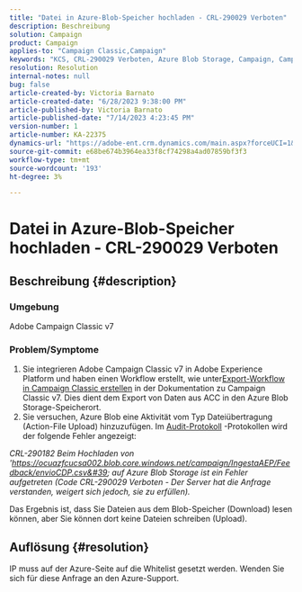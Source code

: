 ```yaml
---
title: "Datei in Azure-Blob-Speicher hochladen - CRL-290029 Verboten"
description: Beschreibung
solution: Campaign
product: Campaign
applies-to: "Campaign Classic,Campaign"
keywords: "KCS, CRL-290029 Verboten, Azure Blob Storage, Campaign, Campaign Classic, Adobe Experience Platform"
resolution: Resolution
internal-notes: null
bug: false
article-created-by: Victoria Barnato
article-created-date: "6/28/2023 9:38:00 PM"
article-published-by: Victoria Barnato
article-published-date: "7/14/2023 4:23:45 PM"
version-number: 1
article-number: KA-22375
dynamics-url: "https://adobe-ent.crm.dynamics.com/main.aspx?forceUCI=1&pagetype=entityrecord&etn=knowledgearticle&id=55d8b00c-fc15-ee11-8f6e-6045bd006239"
source-git-commit: e68be674b3964ea33f8cf74298a4ad07859bf3f3
workflow-type: tm+mt
source-wordcount: '193'
ht-degree: 3%

---
```


# Datei in Azure-Blob-Speicher hochladen - CRL-290029 Verboten

## Beschreibung {#description}


### Umgebung

Adobe Campaign Classic v7

### Problem/Symptome

1. Sie integrieren Adobe Campaign Classic v7 in Adobe Experience Platform und haben einen Workflow erstellt, wie unter[Export-Workflow in Campaign Classic erstellen](https://experienceleague.adobe.com/docs/campaign-classic/using/integrating-with-adobe-experience-cloud/aep-sources-destinations/export-campaign-data.html?lang=en#create-an-export-workflow-in-campaign-classic) in der Dokumentation zu Campaign Classic v7. Dies dient dem Export von Daten aus ACC in den Azure Blob Storage-Speicherort.
2. Sie versuchen, Azure Blob eine Aktivität vom Typ Dateiübertragung (Action-File Upload) hinzuzufügen. Im [Audit-Protokoll](https://experienceleague.adobe.com/docs/campaign-classic-learn/tutorials/monitoring/audit-trail.html?lang=en) -Protokollen wird der folgende Fehler angezeigt:


*CRL-290182 Beim Hochladen von &#39;https://ocuazfcucsa002.blob.core.windows.net/campaign/IngestaAEP/Feedback/envioCDP.csv&#39; auf Azure Blob Storage ist ein Fehler aufgetreten (Code CRL-290029 Verboten - Der Server hat die Anfrage verstanden, weigert sich jedoch, sie zu erfüllen).*

Das Ergebnis ist, dass Sie Dateien aus dem Blob-Speicher (Download) lesen können, aber Sie können dort keine Dateien schreiben (Upload).


## Auflösung {#resolution}


IP muss auf der Azure-Seite auf die Whitelist gesetzt werden. Wenden Sie sich für diese Anfrage an den Azure-Support.
